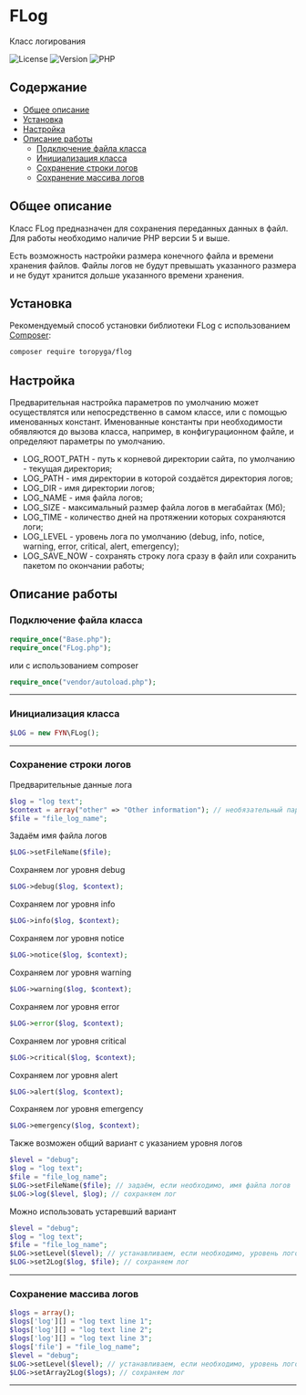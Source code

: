 # FLog
Класс логирования

![License](https://img.shields.io/badge/license-MIT-brightgreen.svg)
![Version](https://img.shields.io/badge/version-v2.2.0-blue.svg)
![PHP](https://img.shields.io/badge/php-v5.5_--_v8-blueviolet.svg)

## Содержание

- [Общее описание](#Общее-описание)
- [Установка](#Установка)
- [Настройка](#Настройка)
- [Описание работы](#описание-работы)
    - [Подключение файла класса](#Подключение-файла-класса)
    - [Инициализация класса](#Инициализация-класса)
    - [Сохранение строки логов](#Сохранение-строки-логов)
    - [Сохранение массива логов](#Сохранение-массива-логов)
    
## Общее описание

Класс FLog предназначен для сохранения переданных данных в файл.
Для работы необходимо наличие PHP версии 5 и выше.

Есть возможность настройки размера конечного файла и времени хранения файлов.
Файлы логов не будут превышать указанного размера и не будут хранится дольше указанного времени хранения.

## Установка

Рекомендуемый способ установки библиотеки FLog с использованием [Composer](http://getcomposer.org/):

```bash
composer require toropyga/flog
```

## Настройка
Предварительная настройка параметров по умолчанию может осуществлятся или непосредственно в самом классе, или с помощью именованных констант.
Именованные константы при необходимости обявляются до вызова класса, например, в конфигурационном файле, и определяют параметры по умолчанию.
* LOG_ROOT_PATH - путь к корневой директории сайта, по умолчанию - текущая директория;
* LOG_PATH - имя директории в которой создаётся директория логов;
* LOG_DIR - имя директории логов;
* LOG_NAME - имя файла логов;
* LOG_SIZE - максимальный размер файла логов в мегабайтах (Мб);
* LOG_TIME - количество дней на протяжении которых сохраняются логи;
* LOG_LEVEL - уровень лога по умолчанию (debug, info, notice, warning, error, critical, alert, emergency);
* LOG_SAVE_NOW - сохранять строку лога сразу в файл или сохранить пакетом по окончании работы;

## Описание работы

### Подключение файла класса
```php
require_once("Base.php");
require_once("FLog.php");
```
или с использованием composer
```php
require_once("vendor/autoload.php");
```
---
### Инициализация класса
```php
$LOG = new FYN\FLog();
```
---
### Сохранение строки логов
Предварительные данные лога
```php
$log = "log text";
$context = array("other" => "Other information"); // необязательный параметр
$file = "file_log_name";
```
Задаём имя файла логов
```php
$LOG->setFileName($file);
```
Сохраняем лог уровня debug
```php
$LOG->debug($log, $context);
```
Сохраняем лог уровня info
```php
$LOG->info($log, $context);
```
Сохраняем лог уровня notice
```php
$LOG->notice($log, $context);
```
Сохраняем лог уровня warning
```php
$LOG->warning($log, $context);
```
Сохраняем лог уровня error
```php
$LOG->error($log, $context);
```
Сохраняем лог уровня critical
```php
$LOG->critical($log, $context);
```
Сохраняем лог уровня alert
```php
$LOG->alert($log, $context);
```
Сохраняем лог уровня emergency
```php
$LOG->emergency($log, $context);
```
Также возможен общий вариант с указанием уровня логов
```php
$level = "debug";
$log = "log text";
$file = "file_log_name";
$LOG->setFileName($file); // задаём, если необходимо, имя файла логов
$LOG->log($level, $log); // сохраняем лог
```
Можно использовать устаревший вариант
```php
$level = "debug";
$log = "log text";
$file = "file_log_name";
$LOG->setLevel($level); // устанавливаем, если необходимо, уровень логов
$LOG->set2Log($log, $file); // сохраняем лог
```
---
### Сохранение массива логов
```php
$logs = array();
$logs['log'][] = "log text line 1";
$logs['log'][] = "log text line 2";
$logs['log'][] = "log text line 3";
$logs['file'] = "file_log_name";
$level = "debug";
$LOG->setLevel($level); // устанавливаем, если необходимо, уровень логов
$LOG->setArray2Log($logs); // сохраняем лог
```
---
